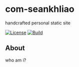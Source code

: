 # com-seankhliao

handcrafted personal static site

[![License](https://img.shields.io/github/license/seankhliao/com-seankhliao.svg?style=for-the-badge&maxAge=31536000)](LICENSE)
[![Build](https://badger.seankhliao.com/i/github_seankhliao_com-seankhliao)](https://badger.seankhliao.com/l/github_seankhliao_com-seankhliao)

## About

who am i?
